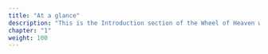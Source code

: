 ```yaml
---
title: "At a glance"
description: "This is the Introduction section of the Wheel of Heaven website which presents a captivating narrative exploring the hypothesis that an advanced extraterrestrial civilization, the Elohim, played a pivotal role in the creation and development of life on Earth. It delves into various facets of this theory, from the foundations of civilization and religious syncretism to the concept of intelligent design and a potential great awakening in human consciousness. The narrative reinterprets ancient scriptures and historical events, proposing a cosmic connection between humanity and extraterrestrial beings. Each chapter invites readers into a thought-provoking journey, challenging conventional views and encouraging exploration of humanity's cosmic origins and destiny."
chapter: "1"
weight: 100
---
```


